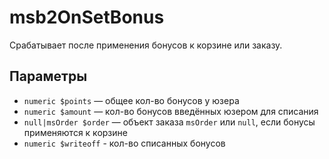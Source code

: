 # msb2OnSetBonus

Срабатывает после применения бонусов к корзине или заказу.

## Параметры

* `numeric $points` — общее кол-во бонусов у юзера
* `numeric $amount` — кол-во бонусов введённых юзером для списания
* `null|msOrder $order` — объект заказа `msOrder` или `null`, если бонусы применяются к корзине
* `numeric $writeoff` - кол-во списанных бонусов
